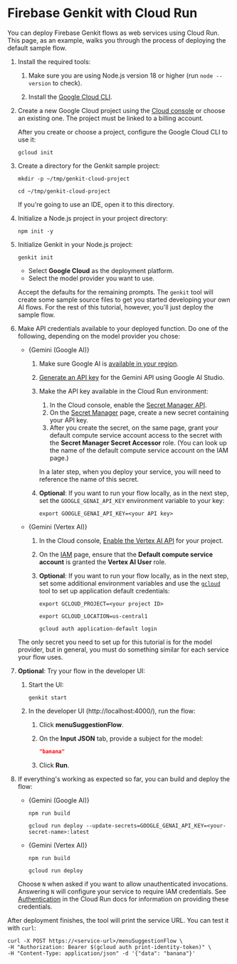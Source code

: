 # Firebase Genkit with Cloud Run

You can deploy Firebase Genkit flows as web services using Cloud Run. This page,
as an example, walks you through the process of deploying the default sample
flow.

1.  Install the required tools:

    1.  Make sure you are using Node.js version 18 or higher (run
        `node --version` to check).

    1.  Install the
        [Google Cloud CLI](https://cloud.google.com/sdk/docs/install).

1.  Create a new Google Cloud project using the
    [Cloud console](https://console.cloud.google.com) or choose an existing one.
    The project must be linked to a billing account.

    After you create or choose a project, configure the Google Cloud CLI to use
    it:

    ```posix-terminal
    gcloud init
    ```

1.  Create a directory for the Genkit sample project:

    ```posix-terminal
    mkdir -p ~/tmp/genkit-cloud-project

    cd ~/tmp/genkit-cloud-project
    ```

    If you're going to use an IDE, open it to this directory.

1.  Initialize a Node.js project in your project directory:

    ```posix-terminal
    npm init -y
    ```

1.  Initialize Genkit in your Node.js project:

    ```posix-terminal
    genkit init
    ```

    - Select **Google Cloud** as the deployment platform.
    - Select the model provider you want to use.

    Accept the defaults for the remaining prompts. The `genkit` tool will create
    some sample source files to get you started developing your own AI flows.
    For the rest of this tutorial, however, you'll just deploy the sample flow.

1.  Make API credentials available to your deployed function. Do one of the
    following, depending on the model provider you chose:

    - {Gemini (Google AI)}

      1.  Make sure Google AI is
          [available in your region](https://ai.google.dev/available_regions).

      1.  [Generate an API key](https://aistudio.google.com/app/apikey) for the
          Gemini API using Google AI Studio.

      1.  Make the API key available in the Cloud Run environment:

          1.  In the Cloud console, enable the
              [Secret Manager API](https://console.cloud.google.com/apis/library/secretmanager.googleapis.com?project=_).
          1.  On the
              [Secret Manager](https://console.cloud.google.com/security/secret-manager?project=_)
              page, create a new secret containing your API key.
          1.  After you create the secret, on the same page, grant your default
              compute service account access to the secret with the
              **Secret Manager Secret Accessor** role. (You can look up the name
              of the default compute service account on the IAM page.)

          In a later step, when you deploy your service, you will need to
          reference the name of this secret.

      1.  **Optional**: If you want to run your flow locally, as in the next
          step, set the `GOOGLE_GENAI_API_KEY` environment variable to your key:

          ```posix-terminal
          export GOOGLE_GENAI_API_KEY=<your API key>
          ```

    - {Gemini (Vertex AI)}

      1.  In the Cloud console,
          [Enable the Vertex AI API](https://console.cloud.google.com/apis/library/aiplatform.googleapis.com?project=_)
          for your project.

      1.  On the [IAM](https://console.cloud.google.com/iam-admin/iam?project=_)
          page, ensure that the **Default compute service account** is granted
          the **Vertex AI User** role.

      1.  **Optional**: If you want to run your flow locally, as in the next
          step, set some additional environment variables and use the
          [`gcloud`](https://cloud.google.com/sdk/gcloud) tool to set up
          application default credentials:

          ```posix-terminal
          export GCLOUD_PROJECT=<your project ID>

          export GCLOUD_LOCATION=us-central1

          gcloud auth application-default login
          ```

    The only secret you need to set up for this tutorial is for the model
    provider, but in general, you must do something similar for each service
    your flow uses.

1.  **Optional**: Try your flow in the developer UI:

    1.  Start the UI:

        ```posix-terminal
        genkit start
        ```

    1.  In the developer UI (http://localhost:4000/), run the flow:

        1.  Click **menuSuggestionFlow**.

        1.  On the **Input JSON** tab, provide a subject for the model:

            ```json
            "banana"
            ```

        1.  Click **Run**.

1.  If everything's working as expected so far, you can build and deploy the
    flow:

    - {Gemini (Google AI)}

      ```posix-terminal
      npm run build

      gcloud run deploy --update-secrets=GOOGLE_GENAI_API_KEY=<your-secret-name>:latest
      ```

    - {Gemini (Vertex AI)}

      ```posix-terminal
      npm run build

      gcloud run deploy
      ```

    Choose `N` when asked if you want to allow unauthenticated invocations.
    Answering `N` will configure your service to require IAM credentials. See
    [Authentication](https://cloud.google.com/run/docs/authenticating/overview)
    in the Cloud Run docs for information on providing these credentials.

After deployment finishes, the tool will print the service URL. You can test
it with `curl`:

```posix-terminal
curl -X POST https://<service-url>/menuSuggestionFlow \
-H "Authorization: Bearer $(gcloud auth print-identity-token)" \
-H "Content-Type: application/json" -d '{"data": "banana"}'
```
